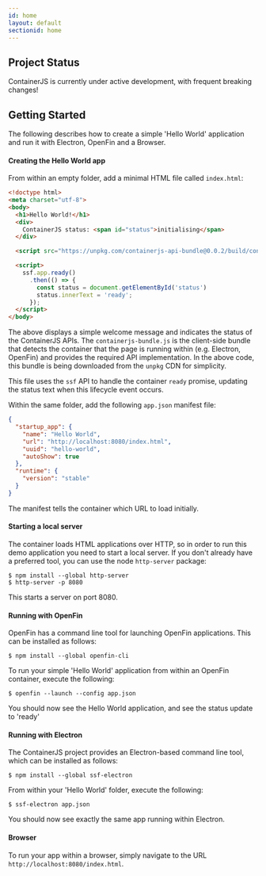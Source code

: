 ```yaml
---
id: home
layout: default
sectionid: home
---
```


## Project Status

ContainerJS is currently under active development, with frequent breaking changes!

## Getting Started

The following describes how to create a simple 'Hello World' application and run it with Electron, OpenFin and a Browser.

#### Creating the Hello World app

From within an empty folder, add a minimal HTML file called `index.html`:

```html
<!doctype html>
<meta charset="utf-8">
<body>
  <h1>Hello World!</h1>
  <div>
    ContainerJS status: <span id="status">initialising</span>
  </div>

  <script src="https://unpkg.com/containerjs-api-bundle@0.0.2/build/containerjs-bundle.js"></script>

  <script>
    ssf.app.ready()
      .then(() => {
        const status = document.getElementById('status')
        status.innerText = 'ready';
      });
  </script>
</body>
```

The above displays a simple welcome message and indicates the status of the ContainerJS APIs. The `containerjs-bundle.js` is the client-side bundle that detects the container that the page is running within (e.g. Electron, OpenFin) and provides the required API implementation. In the above code, this bundle is being downloaded from the `unpkg` CDN for simplicity.

This file uses the `ssf` API to handle the container `ready` promise, updating the status text when this lifecycle event occurs.

Within the same folder, add the following `app.json` manifest file:

```json
{
  "startup_app": {
    "name": "Hello World",
    "url": "http://localhost:8080/index.html",
    "uuid": "hello-world",
    "autoShow": true
  },
  "runtime": {
    "version": "stable"
  }
}
```

The manifest tells the container which URL to load initially.

#### Starting a local server

The container loads HTML applications over HTTP, so in order to run this demo application you need to start a local server. If you don't already have a preferred tool, you can use the node `http-server` package:

```
$ npm install --global http-server
$ http-server -p 8080
```

This starts a server on port 8080.

#### Running with OpenFin

OpenFin has a command line tool for launching OpenFin applications. This can be installed as follows:

```
$ npm install --global openfin-cli
```

To run your simple 'Hello World' application from within an OpenFin container, execute the following:

```
$ openfin --launch --config app.json
```

You should now see the Hello World application, and see the status update to 'ready'

#### Running with Electron

The ContainerJS project provides an Electron-based command line tool, which can be installed as follows:

```
$ npm install --global ssf-electron
```

From within your 'Hello World' folder, execute the following:

```
$ ssf-electron app.json
```

You should now see exactly the same app running within Electron.

#### Browser

To run your app within a browser, simply navigate to the URL `http://localhost:8080/index.html`.
